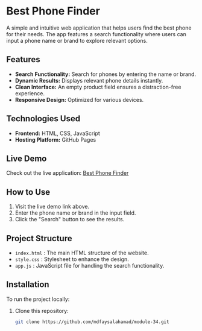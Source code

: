 # Best Phone Finder  

A simple and intuitive web application that helps users find the best phone for their needs. The app features a search functionality where users can input a phone name or brand to explore relevant options.

## Features  
- **Search Functionality:** Search for phones by entering the name or brand.  
- **Dynamic Results:** Displays relevant phone details instantly.  
- **Clean Interface:** An empty product field ensures a distraction-free experience.  
- **Responsive Design:** Optimized for various devices.  

## Technologies Used  
- **Frontend:** HTML, CSS, JavaScript  
- **Hosting Platform:** GitHub Pages  

## Live Demo  
Check out the live application: [Best Phone Finder](https://mdfaysalahamad.github.io/module-34/)

## How to Use  
1. Visit the live demo link above.  
2. Enter the phone name or brand in the input field.  
3. Click the "Search" button to see the results.  

## Project Structure  
- `index.html` : The main HTML structure of the website.  
- `style.css` : Stylesheet to enhance the design.  
- `app.js` : JavaScript file for handling the search functionality.  

## Installation  
To run the project locally:  
1. Clone this repository:  
   ```bash
   git clone https://github.com/mdfaysalahamad/module-34.git
